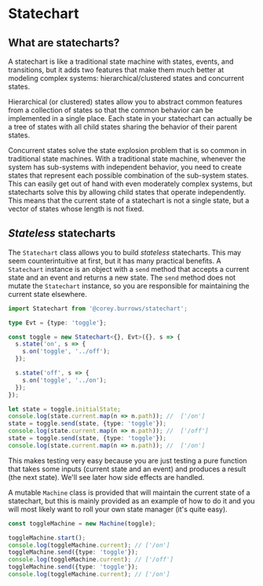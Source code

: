 # Statechart

## What are statecharts?

A statechart is like a traditional state machine with states, events, and
transitions, but it adds two features that make them much better at modeling
complex systems: hierarchical/clustered states and concurrent states.

Hierarchical (or clustered) states allow you to abstract common features from a
collection of states so that the common behavior can be implemented in a single
place. Each state in your statechart can actually be a tree of states with all
child states sharing the behavior of their parent states.

Concurrent states solve the state explosion problem that is so common in
traditional state machines. With a traditional state machine, whenever the
system has sub-systems with independent behavior, you need to create states that
represent each possible combination of the sub-system states. This can easily
get out of hand with even moderately complex systems, but statecharts solve this
by allowing child states that operate independently. This means that the current
state of a statechart is not a single state, but a vector of states whose length
is not fixed.

## _Stateless_ statecharts

The `Statechart` class allows you to build _stateless_ statecharts. This may
seem counterintuitive at first, but it has many practical benefits. A
`Statechart` instance is an object with a `send` method that accepts a current
state and an event and returns a new state. The `send` method does not mutate
the `Statechart` instance, so you are responsible for maintaining the current
state elsewhere.

```typescript
import Statechart from '@corey.burrows/statechart';

type Evt = {type: 'toggle'};

const toggle = new Statechart<{}, Evt>({}, s => {
  s.state('on', s => {
    s.on('toggle', '../off');
  });

  s.state('off', s => {
    s.on('toggle', '../on');
  });
});

let state = toggle.initialState;
console.log(state.current.map(n => n.path)); //  ['/on']
state = toggle.send(state, {type: 'toggle'});
console.log(state.current.map(n => n.path)); //  ['/off']
state = toggle.send(state, {type: 'toggle'});
console.log(state.current.map(n => n.path)); //  ['/on']
```

This makes testing very easy because you are just testing a pure function that
takes some inputs (current state and an event) and produces a result (the next
state). We'll see later how side effects are handled.

A mutable `Machine` class is provided that will maintain the
current state of a statechart, but this is mainly provided as an example of how
to do it and you will most likely want to roll your own state manager (it's
quite easy).

```typescript
const toggleMachine = new Machine(toggle);

toggleMachine.start();
console.log(toggleMachine.current); // ['/on']
toggleMachine.send({type: 'toggle'});
console.log(toggleMachine.current); // ['/off']
toggleMachine.send({type: 'toggle'});
console.log(toggleMachine.current); // ['/on']
```
